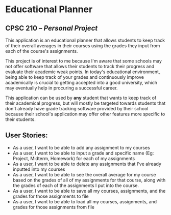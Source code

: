 # Educational Planner 

## CPSC 210 – *Personal Project*

This application is an educational planner that allows students to keep track of their overall averages
in their courses using the grades they input from each of the course's assignments. 
    
This project is of interest to me because I'm aware that some schools may not offer software that allows their 
students to track their progress and evaluate their academic weak points. In today's educational environment, being
able to keep track of your grades and continuously improve academically is crucial to getting accepted
into a good university, which may eventually help in procuring a successful career. 

This application can be used by **any** student that wants to keep track of their academical progress,
but will mostly be targeted towards students that don't already have grade tracking software provided by their school
because their school's application may offer other features more specific to their students.

## User Stories:
- As a user, I want to be able to add any assignment to my courses
- As a user, I want to be able to input a grade and specific name 
(Eg: Project, Midterm, Homework) for each of my assignments
- As a user, I want to be able to delete any assignments that I've already inputted into my courses
- As a user, I want to be able to see the overall average for my course based on the grades of all of my assignments 
for that course, along with the grades of each of the assignments I put into the course.
- As a user, I want to be able to save all my courses, assignments, and the grades for those 
assignments to file
- As a user, I want to be able to load all my courses, assignments, and grades for those
assignments from file


  